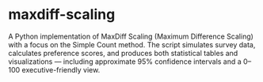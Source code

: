 # maxdiff-scaling
A Python implementation of MaxDiff Scaling (Maximum Difference Scaling) with a focus on the Simple Count method. The script simulates survey data, calculates preference scores, and produces both statistical tables and visualizations — including approximate 95% confidence intervals and a 0–100 executive-friendly view.
